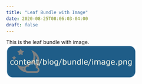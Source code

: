 ```yaml
---
title: "Leaf Bundle with Image"
date: 2020-08-25T08:06:03-04:00
draft: false
---
```

This is the leaf bundle with image.
![image](image.png)
